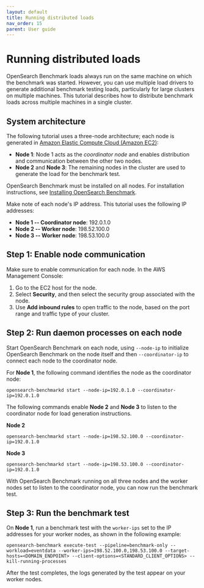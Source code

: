 ```yaml
---
layout: default
title: Running distributed loads
nav_order: 15
parent: User guide
---
```


# Running distributed loads 

OpenSearch Benchmark loads always run on the same machine on which the benchmark was started. However, you can use multiple load drivers to generate additional benchmark testing loads, particularly for large clusters on multiple machines. This tutorial describes how to distribute benchmark loads across multiple machines in a single cluster.

## System architecture 

The following tutorial uses a three-node architecture; each node is generated in [Amazon Elastic Compute Cloud (Amazon EC2)](https://docs.aws.amazon.com/ec2/?nc2=h_ql_doc_ec2):

- **Node 1**: Node 1 acts as the _coordinator node_ and enables distribution and communication between the other two nodes.
- **Node 2** and **Node 3**: The remaining nodes in the cluster are used to generate the load for the benchmark test.

OpenSearch Benchmark must be installed on all nodes. For installation instructions, see [Installing OpenSearch Benchmark]({{site.url}}{{site.baseurl}}/benchmark/user-guide/installing-benchmark/).

Make note of each node's IP address. This tutorial uses the following IP addresses:

- **Node 1 -- Coordinator node**: 192.0.1.0
- **Node 2 -- Worker node**: 198.52.100.0
- **Node 3 -- Worker node**: 198.53.100.0

## Step 1: Enable node communication

Make sure to enable communication for each node. In the AWS Management Console:

1. Go to the EC2 host for the node.
2. Select **Security**, and then select the security group associated with the node. 
3. Use **Add inbound rules** to open traffic to the node, based on the port range and traffic type of your cluster.

## Step 2: Run daemon processes on each node

Start OpenSearch Benchmark on each node, using `--node-ip` to initialize OpenSearch Benchmark on the node itself and then `--coordinator-ip` to connect each node to the coordinator node.

For **Node 1**, the following command identifies the node as the coordinator node:

```
opensearch-benchmarkd start --node-ip=192.0.1.0 --coordinator-ip=192.0.1.0
```

The following commands enable **Node 2** and **Node 3** to listen to the coordinator node for load generation instructions.

**Node 2**

```
opensearch-benchmarkd start --node-ip=198.52.100.0 --coordinator-ip=192.0.1.0
```

**Node 3**

```
opensearch-benchmarkd start --node-ip=198.53.100.0 --coordinator-ip=192.0.1.0
```

With OpenSearch Benchmark running on all three nodes and the worker nodes set to listen to the coordinator node, you can now run the benchmark test.

## Step 3: Run the benchmark test

On **Node 1**, run a benchmark test with the `worker-ips` set to the IP addresses for your worker nodes, as shown in the following example:

```
opensearch-benchmark execute-test --pipeline=benchmark-only --workload=eventdata --worker-ips=198.52.100.0,198.53.100.0 --target-hosts=<DOMAIN_ENDPOINT> --client-options=<STANDARD_CLIENT_OPTIONS> --kill-running-processes
```

After the test completes, the logs generated by the test appear on your worker nodes.

